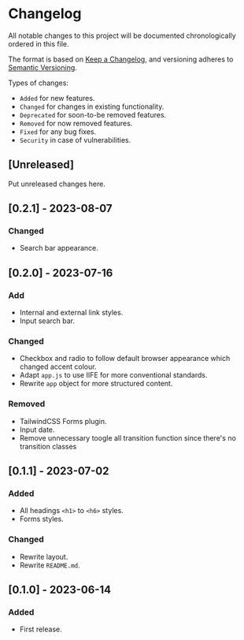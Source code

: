# Changelog
All notable changes to this project will be documented chronologically ordered
in this file.

The format is based on [Keep a Changelog](https://keepachangelog.com/en/1.0.0/),
and versioning adheres to [Semantic Versioning](https://semver.org/spec/v2.0.0.html).

Types of changes:
* `Added` for new features.
* `Changed` for changes in existing functionality.
* `Deprecated` for soon-to-be removed features.
* `Removed` for now removed features.
* `Fixed` for any bug fixes.
* `Security` in case of vulnerabilities.

## [Unreleased]
Put unreleased changes here.

## [0.2.1] - 2023-08-07
### Changed
- Search bar appearance.

## [0.2.0] - 2023-07-16
### Add
- Internal and external link styles.
- Input search bar.

### Changed
- Checkbox and radio to follow default browser appearance which changed accent colour.
- Adapt `app.js` to use IIFE for more conventional standards.
- Rewrite `app` object for more structured content.

### Removed
- TailwindCSS Forms plugin.
- Input date.
- Remove unnecessary toogle all transition function since there's no transition classes

## [0.1.1] - 2023-07-02
### Added
- All headings `<h1>` to `<h6>` styles.
- Forms styles.

### Changed
- Rewrite layout.
- Rewrite `README.md`.

## [0.1.0] - 2023-06-14
### Added
- First release.